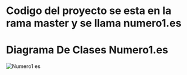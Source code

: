 # Codigo del proyecto se esta en la rama master y se llama numero1.es


# Diagrama De Clases Numero1.es

![Numero1 es](https://user-images.githubusercontent.com/56443132/82624511-0dd27800-9be3-11ea-9476-c8934bbdf9f8.JPG)

